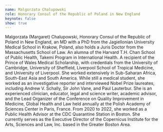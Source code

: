 ```yaml
---
name: Malgorzata Chalupowski
role: Honorary Consul of the Republic of Poland in New England
keynote: false
show: true
---
```


Malgorzata (Margaret) Chalupowski, Honorary Consul of the Republic of Poland in New England,
an MD with a PhD from the Jagiellonian University Medical School in Krakow, Poland, also holds a Juris Doctor from the Massachusetts School of Law. An alumna of the Harvard T.H. Chan School of Public Health, Takemi Program in International Health. A recipient of the Prince of Wales Medical Scholarship, with credentials from the University of Cambridge, University of Sheffield, Liverpool School of Tropical Medicine, and University of Liverpool. She worked extensively in Sub-Saharan Africa, South-East Asia and South America. While still a medical student, she worked as an investigative reporter and interviewed Nobel Prize laureates, including Andrew V. Schally, Sir John Vane, and Paul Lauterbur. She is an experienced clinician, educator, legal and science writer, academic advisor, and the Lead Organizer of the Conference on Quality Improvement in Medicine, Global Health and Law held annually at the Polish Academy of Sciences Center in Paris, France. From 2020 to 2022, she worked as a Public Health Advisor at the CDC Quarantine Station in Boston. She currently serves as the Executive Director of the Copernicus Institute for the Arts, Sciences and Law, Inc. based in the Greater Boston Area.